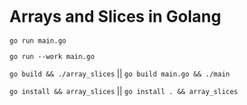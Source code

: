 # Arrays and Slices in Golang

`go run main.go`

`go run --work main.go`

`go build && ./array_slices` || `go build main.go && ./main`

`go install && array_slices` || `go install . && array_slices`
